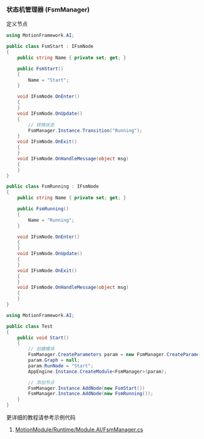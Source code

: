 ### 状态机管理器 (FsmManager)

定义节点
```C#
using MotionFramework.AI;

public class FsmStart : IFsmNode
{
	public string Name { private set; get; }

	public FsmStart()
	{
		Name = "Start";
	}

	void IFsmNode.OnEnter()
	{
	}
	void IFsmNode.OnUpdate()
	{
		// 转换状态
		FsmManager.Instance.Transition("Running");
	}
	void IFsmNode.OnExit()
	{
	}
	void IFsmNode.OnHandleMessage(object msg)
	{
	}
}

public class FsmRunning : IFsmNode
{
	public string Name { private set; get; }

	public FsmRunning()
	{
		Name = "Running";
	}

	void IFsmNode.OnEnter()
	{
	}
	void IFsmNode.OnUpdate()
	{
	}
	void IFsmNode.OnExit()
	{
	}
	void IFsmNode.OnHandleMessage(object msg)
	{
	}
}
```

```C#
using MotionFramework.AI;

public class Test
{
	public void Start()
	{
		// 创建模块
		FsmManager.CreateParameters param = new FsmManager.CreateParameters();
		param.Graph = null;
		param.RunNode = "Start";
		AppEngine.Instance.CreateModule<FsmManager>(param);

		// 添加节点
	 	FsmManager.Instance.AddNode(new FsmStart())
	 	FsmManager.Instance.AddNode(new FsmRunning());
	}
}
```

更详细的教程请参考示例代码
1. [MotionModule/Runtime/Module.AI/FsmManager.cs](https://github.com/gmhevinci/MotionFramework/blob/master/Assets/MotionFramework/MotionModule/Runtime/Module.AI/FsmManager.cs)